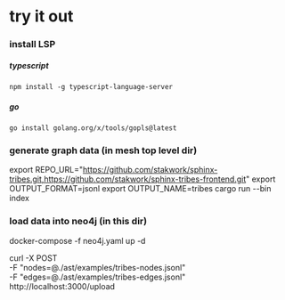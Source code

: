 # try it out

### install LSP

##### typescript

`npm install -g typescript-language-server`

##### go

`go install golang.org/x/tools/gopls@latest`

### generate graph data (in mesh top level dir)

export REPO_URL="https://github.com/stakwork/sphinx-tribes.git,https://github.com/stakwork/sphinx-tribes-frontend.git"
export OUTPUT_FORMAT=jsonl
export OUTPUT_NAME=tribes
cargo run --bin index

### load data into neo4j (in this dir)

docker-compose -f neo4j.yaml up -d

curl -X POST \
 -F "nodes=@./ast/examples/tribes-nodes.jsonl" \
 -F "edges=@./ast/examples/tribes-edges.jsonl" \
 http://localhost:3000/upload

